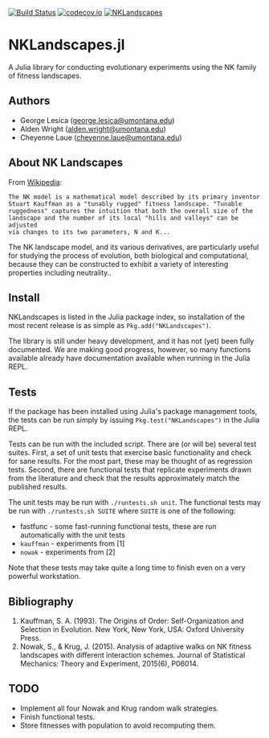 [![Build Status](https://travis-ci.org/glesica/NKLandscapes.jl.svg?branch=master)](https://travis-ci.org/glesica/NKLandscapes.jl)
[![codecov.io](https://codecov.io/github/glesica/NKLandscapes.jl/coverage.svg?branch=master)](https://codecov.io/github/glesica/NKLandscapes.jl?branch=master)
[![NKLandscapes](http://pkg.julialang.org/badges/NKLandscapes_0.4.svg)](http://pkg.julialang.org/?pkg=NKLandscapes&ver=0.4)

# NKLandscapes.jl

A Julia library for conducting evolutionary experiments using the NK family of
fitness landscapes.

## Authors

  * George Lesica (<george.lesica@umontana.edu>)
  * Alden Wright (<alden.wright@umontana.edu>)
  * Cheyenne Laue (<cheyenne.laue@umontana.edu>)

## About NK Landscapes

From [Wikipedia](https://en.wikipedia.org/wiki/NK_model):

    The NK model is a mathematical model described by its primary inventor
    Stuart Kauffman as a "tunably rugged" fitness landscape. "Tunable
    ruggedness" captures the intuition that both the overall size of the
    landscape and the number of its local "hills and valleys" can be adjusted
    via changes to its two parameters, N and K...

The NK landscape model, and its various derivatives, are particularly useful
for studying the process of evolution, both biological and computational,
because they can be constructed to exhibit a variety of interesting properties
including neutrality..

## Install

NKLandscapes is listed in the Julia package index, so installation of the most
recent release is as simple as `Pkg.add("NKLandscapes")`.

The library is still under heavy development, and it has not (yet) been fully
documented. We are making good progress, however, so many functions available
already have documentation available when running in the Julia REPL.

## Tests

If the package has been installed using Julia's package management tools, the
tests can be run simply by issuing `Pkg.test("NKLandscapes")` in the Julia
REPL.

Tests can be run with the included script. There are (or will be) several test
suites. First, a set of unit tests that exercise basic functionality and check
for sane results. For the most part, these may be thought of as regression
tests. Second, there are functional tests that replicate experiments drawn
from the literature and check that the results approximately match the
published results.

The unit tests may be run with `./runtests.sh unit`. The functional tests may
be run with `./runtests.sh SUITE` where `SUITE` is one of the following:

  * fastfunc - some fast-running functional tests, these are run automatically
    with the unit tests
  * `kauffman` - experiments from [1]
  * `nowak` - experiments from [2]

Note that these tests may take quite a long time to finish even on a very
powerful workstation.

## Bibliography

  1. Kauffman, S. A. (1993). The Origins of Order: Self-Organization and
     Selection in Evolution. New York, New York, USA: Oxford University Press.
  2. Nowak, S., & Krug, J. (2015). Analysis of adaptive walks on NK fitness
     landscapes with different interaction schemes. Journal of Statistical
     Mechanics: Theory and Experiment, 2015(6), P06014.

## TODO

  * Implement all four Nowak and Krug random walk strategies.
  * Finish functional tests.
  * Store fitnesses with population to avoid recomputing them.

